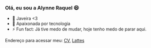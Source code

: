 ### Olá, eu sou a Alynne Raquel 😄

- 🔭 Javeira <3
- 🌱 Apaixonada por tecnologia
- ⚡ Fun fact: Já tive medo de mudar, hoje tenho medo de parar aqui.


Endereço para acessar meu: [CV](), [Lattes](https://lattes.cnpq.br/3605688074357871)

